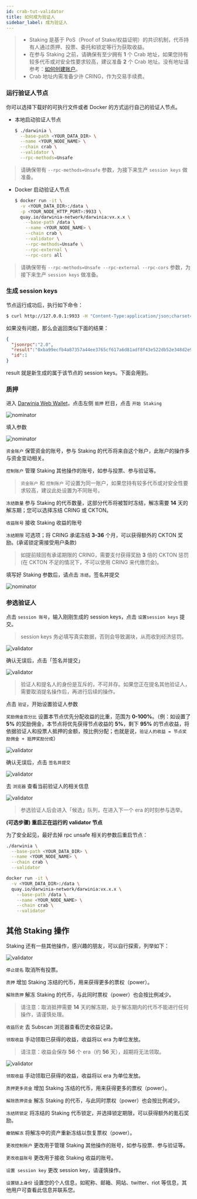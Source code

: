 ```yaml
---
id: crab-tut-validator
title: 如何成为验证人
sidebar_label: 成为验证人
---
```


> - Staking 是基于 PoS（Proof of Stake/权益证明）的共识机制，代币持有人通过质押、投票、委托和锁定等行为获取收益。  
> - 在参与 Staking 之前，请确保有至少拥有 **1** 个 Crab 地址，如果您持有较多代币或对安全性要求较高，建议准备 **2** 个 Crab 地址。没有地址请参考：[如何创建账户](crab-tut-create-account.md)。  
> - Crab 地址内需准备少许 CRING，作为交易手续费。

### 运行验证人节点

你可以选择下载好的可执行文件或者 Docker 的方式运行自己的验证人节点。

- 本地启动验证人节点

  ```bash
  $ ./darwinia \
    --base-path <YOUR_DATA_DIR> \
    --name <YOUR_NODE_NAME> \
    --chain crab \
    --validator \
    --rpc-methods=Unsafe
  ```

> 请确保带有 `--rpc-methods=Unsafe` 参数，为接下来生产 `session keys` 做准备。

- Docker 启动验证人节点

  ```bash
  $ docker run -it \
    -v <YOUR_DATA_DIR>:/data \
    -p <YOUR_NODE_HTTP_PORT>:9933 \
    quay.io/darwinia-network/darwinia:vx.x.x \
      --base-path /data \
      --name <YOUR_NODE_NAME> \
      --chain crab \
      --validator \
      --rpc-methods=Unsafe \
      --rpc-external \
      --rpc-cors all
  ```

> 请确保带有 `--rpc-methods=Unsafe --rpc-external --rpc-cors` 参数，为接下来生产 `session keys` 做准备。


### 生成 session keys

节点运行成功后，执行如下命令：

```sh
$ curl http://127.0.0.1:9933 -H "Content-Type:application/json;charset=utf-8" -d '{ "jsonrpc":"2.0", "id":1, "method":"author_rotateKeys", "params": []}'
```

如果没有问题，那么会返回类似下面的结果：

```json
{
  "jsonrpc":"2.0",
  "result":"0xba99ecfb4a87357a44ee3765cf617a6d81adf8f43e522db52e348d2e9d45ccde12d53d562e14bb18523fbc3032b786f44b2b92340f4756386d4baec68bbfb882bbaccce1440c84d7f5b67c8ecb956345130d5dbd07adfeba3d9482f95d9dec6c68d085323e61590f850c38244dd2d2bc4055548d9edfd0471f47da7667c17fe8",
  "id":1
}
```

result 就是新生成的属于该节点的 session keys。下面会用到。

### 质押

进入 [Darwinia Web Wallet](https://apps.darwinia.network)，点击左侧 `抵押` 栏目，点击 `开始 Staking`

![nominator](assets/tut/nominator/n1.png)

填入参数

![nominator](assets/tut/nominator/n2.png)

`资金账户` 保管资金的账号，参与 Staking 的代币将来自这个账户，此账户的操作多与资金变动相关。

`控制账户` 管理 Staking 其他操作的账号，如参与投票、参与验证等。

> `资金账户` 和 `控制账户` 可设置为同一账户，如果您持有较多代币或对安全性要求较高，建议此处设置为不同账号。  

`冻结数量` 参与 Staking 的代币数量，这部分代币将被暂时冻结，解冻需要 **14** 天的解冻期；您可以选择冻结 CRING 或 CKTON。

`收益账号` 接收 Staking 收益的账号

`冻结期限` 可选项；将 CRING 承诺冻结 **3-36** 个月，可以获得额外的 CKTON 奖励。(承诺锁定需接受用户条款)

> 如提前赎回有承诺期限的 CRING，需要支付获得奖励 **3** 倍的 CKTON 惩罚 (在 CKTON 不足的情况下，不可以使用 CRING 来代缴罚金)。

填写好 Staking 参数后，请点击 `冻结`，签名并提交

![nominator](assets/tut/nominator/n3.png)

### 参选验证人

点击 `session 账号`，输入刚刚生成的 session keys，点击 `设置session keys` 提交。

> session keys 务必填写真实数据，否则会导致漏块，从而收到经济惩罚。

![validator](assets/tut/validator/v1.png)

确认无误后，点击「签名并提交」

![validator](assets/tut/validator/v2.png)

> 验证人和提名人的身份是互斥的，不可并存。如果您正在提名其他验证人，需要取消提名操作后，再进行后续的操作。

点击 `验证`，开始设置验证人参数

`奖励佣金百分比` 设置本节点优先分配收益的比重，范围为 **0-100%**。（例：如设置了 **5%** 的奖励佣金，本节点将优先获得节点收益的 **5%**，剩下 **95%** 的节点收益，将依据验证人和投票人抵押的金额，按比例分配；也就是说，`验证人的收益 = 节点奖励佣金 + 抵押奖励分成`）

![validator](assets/tut/validator/v3.png)

确认无误后，点击 `签名并提交`

![validator](assets/tut/validator/v4.png)

去 `浏览器` 查看当前验证人的相关信息

![validator](assets/tut/validator/v5.png)

> 参选验证人后会进入「候选」队列，在进入下一个 era 的时刻参与选举。

**(可选步骤) 重启正在运行的 validator 节点**

   为了安全起见，最好去掉 rpc unsafe 相关的参数后重启节点：

  ```bash
  ./darwinia \
    --base-path <YOUR_DATA_DIR> \
    --name <YOUR_NODE_NAME> \
    --chain crab \
    --validator
  ```

  ```bash
  docker run -it \
    -v <YOUR_DATA_DIR>:/data \
    quay.io/darwinia-network/darwinia:vx.x.x \
      --base-path /data \
      --name <YOUR_NODE_NAME> \
      --chain crab \
      --validator
  ```

## 其他 Staking 操作

Staking 还有一些其他操作，感兴趣的朋友，可以自行探索，列举如下：

![validator](assets/tut/validator/v6.png)

`停止提名` 取消所有投票。

`质押`  增加 Staking 冻结的代币，用来获得更多的票权（power）。

`解除质押` 解冻 Staking 的代币，与此同时票权（power）也会按比例减少。

> 请注意：取消抵押需要 **14** 天的解冻期，处于解冻期内的代币不能进行任何操作，请谨慎处理。

`收益历史` 去 Subscan 浏览器查看历史收益记录。

`领取收益` 手动领取已获得的收益，收益将以 era 为单位发放。

> 请注意：收益会保存 **56** 个 era（约 **56** 天），超期将无法领取。

![validator](assets/tut/validator/v7.png)

`领取收益` 手动领取已获得的收益，收益将以 era 为单位发放。

`质押更多资金` 增加 Staking 冻结的代币，用来获得更多的票权（power）。

`解除质押资金` 解冻 Staking 的代币，与此同时票权（power）也会按比例减少。

`冻结转锁定` 将冻结的 Staking 代币锁定，并选择锁定期限，可以获得额外的氪石奖励。

`撤销解冻` 将解冻中的资产重新冻结以恢复票权（power）。

`更改控制账户` 更改用于管理 Staking 其他操作的账号，如参与投票、参与验证等。

`更改收益账号` 更改用于接收 Staking 收益的账号。

`设置 session key` 更改 session key，请谨慎操作。

`设置链上身份` 设置您的个人信息，如昵称、邮箱、网站、twitter、riot 等信息，其他用户可查看此信息并联系您。

